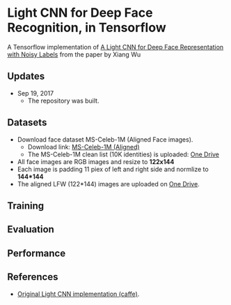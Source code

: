 #  Light CNN for Deep Face Recognition, in Tensorflow
A Tensorflow implementation of [A Light CNN for Deep Face Representation with Noisy Labels](https://arxiv.org/abs/1511.02683) from the paper by Xiang Wu 

## Updates
- Sep 19, 2017
	- The repository was built.

## Datasets
- Download face dataset MS-Celeb-1M (Aligned Face images).
  - Download link: [MS-Celeb-1M (Aligned)](http://www.msceleb.org/download/aligned)
  - The MS-Celeb-1M clean list (10K identities) is uploaded: [One Drive](https://1drv.ms/t/s!AleP5K29t5x7ge87YS8Ue92h8JDDMw)
- All face images are RGB images and resize to **122x144** 
- Each image is padding 11 piex of left and right side and normlize to **144*144**
- The aligned LFW (122*144) images are uploaded on [One Drive](https://1drv.ms/u/s!AleP5K29t5x7ge88rngfpitnvpkZbw).
 

## Training 
## Evaluation
## Performance
## References
- [Original Light CNN implementation (caffe)](https://github.com/AlfredXiangWu/face_verification_experiment).
